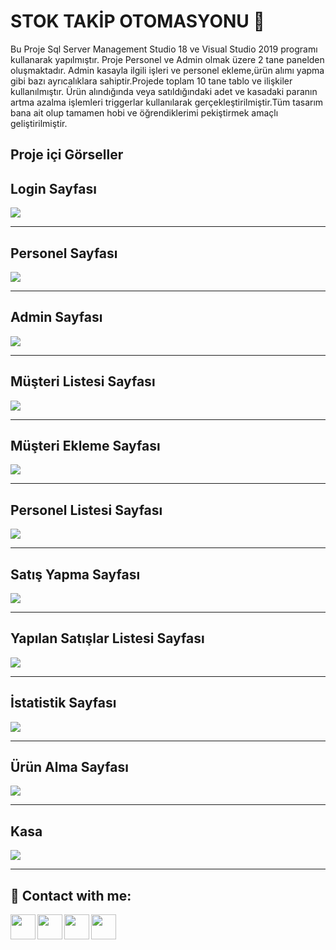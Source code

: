 
# STOK TAKİP OTOMASYONU 🧿

Bu Proje Sql Server Management Studio 18 ve Visual Studio 2019 programı kullanarak yapılmıştır. Proje Personel ve Admin olmak üzere 2 tane panelden oluşmaktadır. Admin kasayla ilgili işleri ve personel ekleme,ürün alımı yapma gibi bazı ayrıcalıklara sahiptir.Projede toplam 10 tane tablo ve ilişkiler kullanılmıştır. Ürün alındığında veya satıldığındaki adet ve kasadaki paranın artma azalma işlemleri triggerlar kullanılarak gerçekleştirilmiştir.Tüm tasarım bana ait olup tamamen hobi  ve öğrendiklerimi pekiştirmek amaçlı geliştirilmiştir.

 ## Proje içi Görseller

## Login Sayfası
![](http://i.hizliresim.com/f4t37ye.jpg)


------------

## Personel Sayfası
![](https://i.hizliresim.com/tijj6tb.jpg)

------------

## Admin Sayfası
![](https://i.hizliresim.com/i8vxrz0.jpg)

------------


## Müşteri Listesi Sayfası
![](https://i.hizliresim.com/65csbk0.jpg)


------------
## Müşteri Ekleme Sayfası
![](https://i.hizliresim.com/2rgzs74.jpg)

------------
## Personel Listesi Sayfası
![](https://i.hizliresim.com/3jx4k0v.jpg)

------------

## Satış Yapma Sayfası
![](https://i.hizliresim.com/agudiwa.jpg)

------------
## Yapılan Satışlar Listesi Sayfası
![](https://i.hizliresim.com/aowi2gz.jpg)

------------
## İstatistik Sayfası
![](https://i.hizliresim.com/2q9vim6.jpg)

------------
## Ürün Alma Sayfası
![](https://i.hizliresim.com/eo5h70j.jpg)

------------
## Kasa
![](https://i.hizliresim.com/hp1t4bm.jpg)

------------




## 🔗 Contact with me:

[<img  align="left" width="40" src="https://i.hizliresim.com/exri7bb.png"  />][instagram]
[<img  align="left" width="40" src="https://i.hizliresim.com/f1rgvb3.png"  />][twitter]
[<img align="left"  width="40" src="https://i.hizliresim.com/3hvivrs.png"  />][linkedin]
[<img  align="left" width="40" src="https://i.hizliresim.com/9nz06zq.png"  />][gmail]

[instagram]: https://www.instagram.com/ugurfurkan64/
[twitter]: https://twitter.com/Furkanugur64
[linkedin]: https://www.linkedin.com/in/furkan-ugur64/
[gmail]: mailto:furkanugur64@gmail.com



